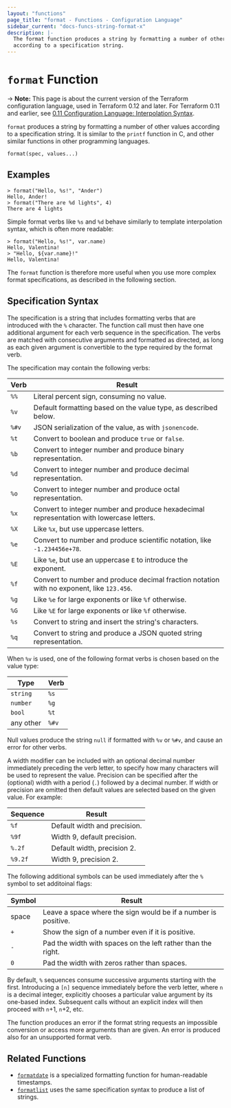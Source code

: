 ```yaml
---
layout: "functions"
page_title: "format - Functions - Configuration Language"
sidebar_current: "docs-funcs-string-format-x"
description: |-
  The format function produces a string by formatting a number of other values
  according to a specification string.
---
```


# `format` Function

-> **Note:** This page is about the current version of the Terraform
configuration language, used in Terraform 0.12 and later. For Terraform 0.11 and
earlier, see
[0.11 Configuration Language: Interpolation Syntax](../../configuration-0-11/interpolation.html).

`format` produces a string by formatting a number of other values according
to a specification string. It is similar to the `printf` function in C, and
other similar functions in other programming languages.

```hcl
format(spec, values...)
```

## Examples

```
> format("Hello, %s!", "Ander")
Hello, Ander!
> format("There are %d lights", 4)
There are 4 lights
```

Simple format verbs like `%s` and `%d` behave similarly to template
interpolation syntax, which is often more readable:

```
> format("Hello, %s!", var.name)
Hello, Valentina!
> "Hello, ${var.name}!"
Hello, Valentina!
```

The `format` function is therefore more useful when you use more complex format
specifications, as described in the following section.

## Specification Syntax

The specification is a string that includes formatting verbs that are introduced
with the `%` character. The function call must then have one additional argument
for each verb sequence in the specification. The verbs are matched with
consecutive arguments and formatted as directed, as long as each given argument
is convertible to the type required by the format verb.

The specification may contain the following verbs:

| Verb  | Result                                                                                    |
| ----- | ----------------------------------------------------------------------------------------- |
| `%%`  | Literal percent sign, consuming no value.                                                 |
| `%v`  | Default formatting based on the value type, as described below.                           |
| `%#v` | JSON serialization of the value, as with `jsonencode`.                                    |
| `%t`  | Convert to boolean and produce `true` or `false`.                                         |
| `%b`  | Convert to integer number and produce binary representation.                              |
| `%d`  | Convert to integer number and produce decimal representation.                             |
| `%o`  | Convert to integer number and produce octal representation.                               |
| `%x`  | Convert to integer number and produce hexadecimal representation with lowercase letters.  |
| `%X`  | Like `%x`, but use uppercase letters.                                                     |
| `%e`  | Convert to number and produce scientific notation, like `-1.234456e+78`.                  |
| `%E`  | Like `%e`, but use an uppercase `E` to introduce the exponent.                            |
| `%f`  | Convert to number and produce decimal fraction notation with no exponent, like `123.456`. |
| `%g`  | Like `%e` for large exponents or like `%f` otherwise.                                     |
| `%G`  | Like `%E` for large exponents or like `%f` otherwise.                                     |
| `%s`  | Convert to string and insert the string's characters.                                     |
| `%q`  | Convert to string and produce a JSON quoted string representation.                        |

When `%v` is used, one of the following format verbs is chosen based on the value type:

| Type      | Verb  |
| --------- | ----- |
| `string`  | `%s`  |
| `number`  | `%g`  |
| `bool`    | `%t`  |
| any other | `%#v` |

Null values produce the string `null` if formatted with `%v` or `%#v`, and
cause an error for other verbs.

A width modifier can be included with an optional decimal number immediately
preceding the verb letter, to specify how many characters will be used to
represent the value. Precision can be specified after the (optional) width
with a period (`.`) followed by a decimal number. If width or precision are
omitted then default values are selected based on the given value. For example:

| Sequence | Result                       |
| -------- | ---------------------------- |
| `%f`     | Default width and precision. |
| `%9f`    | Width 9, default precision.  |
| `%.2f`   | Default width, precision 2.  |
| `%9.2f`  | Width 9, precision 2.        |

The following additional symbols can be used immediately after the `%` symbol
to set additoinal flags:

| Symbol | Result                                                         |
| ------ | -------------------------------------------------------------- |
| space  | Leave a space where the sign would be if a number is positive. |
| `+`    | Show the sign of a number even if it is positive.              |
| `-`    | Pad the width with spaces on the left rather than the right.   |
| `0`    | Pad the width with zeros rather than spaces.                   |

By default, `%` sequences consume successive arguments starting with the first.
Introducing a `[n]` sequence immediately before the verb letter, where `n` is a
decimal integer, explicitly chooses a particular value argument by its
one-based index. Subsequent calls without an explicit index will then proceed
with `n`+1, `n`+2, etc.

The function produces an error if the format string requests an impossible
conversion or access more arguments than are given. An error is produced also
for an unsupported format verb.

## Related Functions

* [`formatdate`](./formatdate.html) is a specialized formatting function for
  human-readable timestamps.
* [`formatlist`](./formatlist.html) uses the same specification syntax to
  produce a list of strings.
